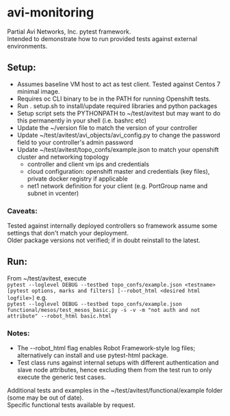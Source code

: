 # avi-monitoring

Partial Avi Networks, Inc. pytest framework. <br />
Intended to demonstrate how to run provided tests against external environments.

## Setup:
* Assumes baseline VM host to act as test client. Tested against Centos 7 minimal image.
* Requires oc CLI binary to be in the PATH for running Openshift tests.
* Run . setup.sh to install/update required libraries and python packages
* Setup script sets the PYTHONPATH to ~/test/avitest but may want to do this permanently in your shell (i.e. bashrc etc)
* Update the ~/version file to match the version of your controller
* Update ~/test/avitest/avi_objects/avi_config.py to change the password field to your controller's admin password
* Update ~/test/avitest/topo_confs/example.json to match your openshift cluster and networking topology
  * controller and client vm ips and credentials
  * cloud configuration: openshift master and credentials (key files), private docker registry if applicable
  * net1 network definition for your client (e.g. PortGroup name and subnet in vcenter)

### Caveats:
Tested against internally deployed controllers so framework assume some settings that don't match your deployment. <br />
Older package versions not verified; if in doubt reinstall to the latest.

## Run:
From ~/test/avitest, execute <br />
`pytest --loglevel DEBUG --testbed topo_confs/example.json <testname> [pytest options, marks and filters] [--robot_html <desired html logfile>]`
e.g. <br />
`pytest --loglevel DEBUG --testbed topo_confs/example.json functional/mesos/test_mesos_basic.py -s -v -m "not auth and not attribute" --robot_html basic.html`

### Notes:
* The --robot_html flag enables Robot Framework-style log files; alternatively can install and use pytest-html package.
* Test class runs against internal setups with different authentication and slave node attributes, hence excluding them from the test run to only execute the generic test cases.

Additional tests and examples in the ~/test/avitest/functional/example folder (some may be out of date). <br />
Specific functional tests available by request.
